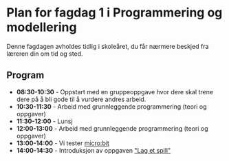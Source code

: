 # Plan for fagdag 1 i Programmering og modellering

Denne fagdagen avholdes tidlig i skoleåret, du får nærmere beskjed fra læreren din om tid og sted.

## Program

* **08:30-10:30** - Oppstart med en gruppeoppgave hvor dere skal trene dere på å bli gode til å vurdere andres arbeid.
* **10:30-11:30** - Arbeid med grunnleggende programmering (teori og oppgaver)
* **11:30-12:00** - Lunsj
* **12:00-13:00** - Arbeid med grunnleggende programmering (teori og oppgaver)
* **13:00-14:00** - Vi tester [micro:bit](https://github.com/fagstoff/ProgMod/blob/master/Prosjektoppgaver/microbit.md)
* **14:00-14:30** - Introduksjon av oppgaven ["Lag et spill"](https://github.com/fagstoff/ProgMod/blob/master/Prosjektoppgaver/Lag_et_spill.md)
